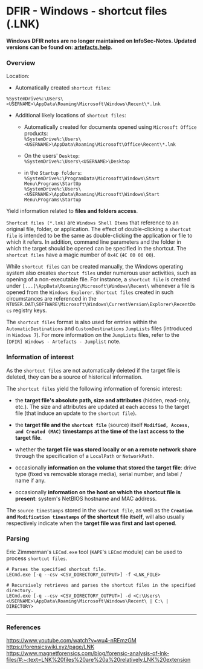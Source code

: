 # DFIR - Windows - shortcut files (.LNK)

**Windows DFIR notes are no longer maintained on InfoSec-Notes. Updated versions can be found on: [artefacts.help](https://artefacts.help/).**

### Overview

Location:

  - Automatically created `shortcut files`:

  `%SystemDrive%:\Users\<USERNAME>\AppData\Roaming\Microsoft\Windows\Recent\*.lnk`

  - Additional likely locations of `shortcut files`:

    - Automatically created for documents opened using `Microsoft Office`
      products:<br/>
      `%SystemDrive%:\Users\<USERNAME>\AppData\Roaming\Microsoft\Office\Recent\*.lnk`

    - On the users' `Desktop`:<br/>
      `%SystemDrive%:\Users\<USERNAME>\Desktop`

    - in the `Startup folders`:<br/>
      `%SystemDrive%:\ProgramData\Microsoft\Windows\Start Menu\Programs\StartUp`<br/>
      `%SystemDrive%:\Users\<USERNAME>\AppData\Roaming\Microsoft\Windows\Start Menu\Programs\Startup`

Yield information related to **files and folders access**.

`Shortcut files (*.lnk)` are `Windows Shell Items` that reference to an
original file, folder, or application. The effect of double-clicking a
`shortcut file` is intended to be the same as double-clicking the application
or file to which it refers. In addition, command line parameters and the folder
in which the target should be opened can be specified in the shortcut. The
`shortcut files` have a magic number of `0x4C` (`4C 00 00 00`).

While `shortcut files` can be created manually, the Windows operating system
also creates `shortcut files` under numerous user activities, such as opening
of a non-executable file. For instance, a `shortcut file` is created under
`[...]\AppData\Roaming\Microsoft\Windows\Recent\` whenever a file is opened
from the `Windows Explorer`. `Shortcut files` created in such circumstances are
referenced in the
`NTUSER.DAT\SOFTWARE\Microsoft\Windows\CurrentVersion\Explorer\RecentDocs`
registry keys.

The `shortcut files` format is also used for entries within the
`AutomaticDestinations` and `CustomDestinations` `JumpLists` files (introduced
in `Windows 7`). For more information on the `JumpLists` files, refer to the
`[DFIR] Windows - Artefacts - Jumplist` note.

### Information of interest

As the `shortcut files` are not automatically deleted if the target file is
deleted, they can be a source of historical information.

The `shortcut files` yield the following information of forensic interest:
  - the **target file's absolute path, size and attributes** (hidden,
    read-only, etc.). The size and attributes are updated at each access to the
    target file (that induce an update to the `shortcut file`).

  - the **target file and the `shortcut file`** (source) itself **`Modified,
    Access, and Created (MAC)` timestamps at the time of the last access to the
    target file**.

  - whether the **target file was stored locally or on a remote network share**
    through the specification of a `LocalPath` or `NetworkPath`.

  - occasionally **information on the volume that stored the target file**:
    drive type (fixed vs removable storage media), serial number, and label /
    name if any.

  - occasionally **information on the host on which the shortcut file is
    present**: system's NetBIOS hostname and MAC address.

The `source timestamps` stored in the `shortcut file`, as well as the
**`Creation` and `Modification timestamps` of the shortcut file itself**, will
also usually respectively indicate when the **target file was first and last
opened**.

### Parsing

Eric Zimmerman's `LECmd.exe` tool (`KAPE`'s
`LECmd` module) can be used to process `shortcut files`.

```
# Parses the specified shortcut file.
LECmd.exe [-q --csv <CSV_DIRECTORY_OUTPUT>] -f <LNK_FILE>

# Recursively retrieves and parses the shortcut files in the specified directory.
LECmd.exe [-q --csv <CSV_DIRECTORY_OUTPUT>] -d <C:\Users\<USERNAME>\AppData\Roaming\Microsoft\Windows\Recent\ | C:\ | DIRECTORY>
```

--------------------------------------------------------------------------------

### References

https://www.youtube.com/watch?v=wu4-nREmzGM
https://forensicswiki.xyz/page/LNK
https://www.magnetforensics.com/blog/forensic-analysis-of-lnk-files/#:~:text=LNK%20files%20are%20a%20relatively,LNK%20extension
